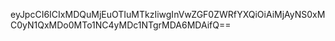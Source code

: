 eyJpcCI6ICIxMDQuMjEuOTIuMTkzIiwgInVwZGF0ZWRfYXQiOiAiMjAyNS0xMC0yN1QxMDo0MTo1NC4yMDc1NTgrMDA6MDAifQ==